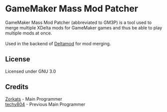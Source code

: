 # GameMaker Mass Mod Patcher

GameMaker Mass Mod Patcher (abbreviated to GM3P) is a tool used to merge multiple XDelta mods for GameMaker games and thus be able to play multiple mods at once.<br /><br />
Used in the backend of [Deltamod](https://gamebanana.com/tools/20575) for mod merging.

## License
Licensed under GNU 3.0

## Credits
[Zorkats](https://gamebanana.com/members/3914910) - Main Programmer<br />
[techy804](https://gamebanana.com/members/4548254) - Previous Main Programmer
